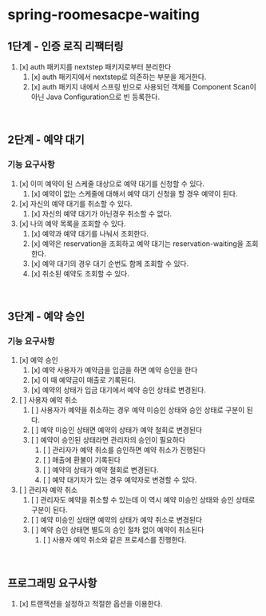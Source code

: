 # spring-roomesacpe-waiting

## 1단계 - 인증 로직 리팩터링

1. [x] auth 패키지를 nextstep 패키지로부터 분리한다
   1. [x] auth 패키지에서 nextstep로 의존하는 부분을 제거한다.
   2. [x] auth 패키지 내에서 스프링 빈으로 사용되던 객체를 Component Scan이 아닌 Java Configuration으로 빈 등록한다.

<br>

## 2단계 - 예약 대기

### 기능 요구사항

1. [x] 이미 예약이 된 스케줄 대상으로 예약 대기를 신청할 수 있다.
   1. [x] 예약이 없는 스케줄에 대해서 예약 대기 신청을 할 경우 예약이 된다.
2. [x] 자신의 예약 대기를 취소할 수 있다.
   1. [x] 자신의 예약 대기가 아닌경우 취소할 수 없다.
3. [x] 나의 예약 목록을 조회할 수 있다.
   1. [x] 예약과 예약 대기를 나눠서 조회한다.
   2. [x] 예약은 reservation을 조회하고 예약 대기는 reservation-waiting을 조회한다.
   3. [x] 예약 대기의 경우 대기 순번도 함께 조회할 수 있다.
   4. [x] 취소된 예약도 조회할 수 있다.

<br>

## 3단계 - 예약 승인

### 기능 요구사항

1. [x] 예약 승인
   1. [x] 예약 사용자가 예약금을 입금을 하면 예약 승인을 한다
   2. [x] 이 때 예약금이 매출로 기록된다.
   3. [x] 예약의 상태가 입금 대기에서 예약 승인 상태로 변경된다.
2. [ ] 사용자 예약 취소
   1. [ ] 사용자가 예약을 취소하는 경우 예약 미승인 상태와 승인 상태로 구분이 된다.
   2. [ ] 예약 미승인 상태면 예약의 상태가 예약 철회로 변경된다
   3. [ ] 예약이 승인된 상태라면 관리자의 승인이 필요하다
      1. [ ] 관리자가 예약 취소를 승인하면 예약 취소가 진행된다
      2. [ ] 매출에 환불이 기록된다
      3. [ ] 예약의 상태가 예약 철회로 변경된다.
      4. [ ] 예약 대기자가 있는 경우 예약자로 변경할 수 있다.
3. [ ] 관리자 예약 취소
   1. [ ] 관리자도 예약을 취소할 수 있는데 이 역시 예약 미승인 상태와 승인 상태로 구분이 된다.
   2. [ ] 예약 미승인 상태면 예약의 상태가 예약 취소로 변경된다
   3. [ ] 예약 승인 상태면 별도의 승인 절차 없이 예약이 취소된다
      1. [ ] 사용자 예약 취소와 같은 프로세스를 진행한다.

<br>

## 프로그래밍 요구사항

1. [x] 트랜잭션을 설정하고 적절한 옵션을 이용한다.

<br>
